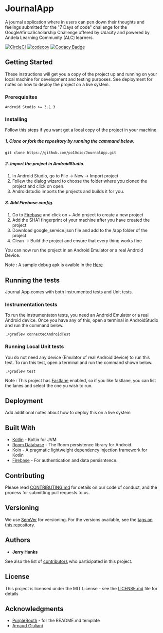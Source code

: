 # JournalApp
A journal application where in users can pen down their thoughts and feelings submitted for the "7 Days of code" challenge for the GoogleAfiricaScholarship Challenge offered by Udacity and powered by Andela Learning Community (ALC) learners.

[![CircleCI](https://circleci.com/gh/po10cio/JournalApp.svg?style=svg)](https://circleci.com/gh/po10cio/JournalApp)
[![codecov](https://codecov.io/gh/po10cio/JournalApp/branch/master/graph/badge.svg)](https://codecov.io/gh/po10cio/JournalApp)
[![Codacy Badge](https://api.codacy.com/project/badge/Grade/8ceda2e1681c4b8aa9b44c5da15ddb53)](https://www.codacy.com/app/po10cio/JournalApp?utm_source=github.com&amp;utm_medium=referral&amp;utm_content=po10cio/JournalApp&amp;utm_campaign=Badge_Grade)

## Getting Started

These instructions will get you a copy of the project up and running on your local machine for development and testing purposes. See deployment for notes on how to deploy the project on a live system.

### Prerequisites

```
Android Studio >= 3.1.3
```

### Installing

Follow this steps if you want get a local copy of the project in your machine.

##### 1. Clone or fork the repository by running the cammand below.
	
	git clone https://github.com/po10cio/JournalApp.git

##### 2. Import the project in AndroidStudio.
1. In Android Studio, go to File -> New -> Import project
2. Follew the dialog wizard to choose the folder where you cloned the project and click on open.
3. Androidstudio imports the projects and builds it for you. 

##### 3. Add Firebase config.
1. Go to [Firebase](https://console.firebase.google.com/) and click on + Add project to create a new project
2. Add the SHA1 fingerprint of your machine after you have created the project
3. Download google_service.json file and add to the /app folder of the project
4. Clean -> Build the project and ensure that every thing works fine 

You can now run the project in an Android Emulator or a real Android Device.

Note : A sample debug apk is avaible in the [Here](apk/app-debug.apk) 

## Running the tests

Journal App comes with both Instrumented tests and Unit tests. 

### Instrumentation tests

To run the instrumentaton tests, you need an Android Emulator or a real Android device. Once you have any of this, open a terminal in AndroidStudio and run the command below.

```
./gradlew connectedAndroidTest
```

### Running Local Unit tests
You do not need any device (Emulator of real Android device) to run this test. To run this test, open a terminal and run the command shown below.

```
./gradlew test
```
Note : This project has [Fastlane]() enabled, so if you like fastlane, you can list the lanes and select the one yu wish to run.

## Deployment

Add additional notes about how to deploy this on a live system

## Built With

* [Kotlin](https://kotlinlang.org/) - Koltin for JVM
* [Room Database](https://developer.android.com/topic/libraries/architecture/room) - The Room persistence library for Android.
* [Koin](https://github.com/InsertKoinIO/koin) - A pragmatic lightweight dependency injection framework for Kotlin
* [Firebase](https://firebase.google.com/) - For authentication and data persisntence.

## Contributing

Please read [CONTRIBUTING.md](CONTRIBUTING.md) for details on our code of conduct, and the process for submitting pull requests to us.

## Versioning

We use [SemVer](http://semver.org/) for versioning. For the versions available, see the [tags on this repository](https://github.com/your/project/tags).

## Authors

* **Jerry Hanks**

See also the list of [contributors](https://github.com/your/project/contributors) who participated in this project.

## License

This project is licensed under the MIT License - see the [LICENSE.md](LICENSE.md) file for details

## Acknowledgments

* [PurpleBooth](https://gist.github.com/PurpleBooth) - for the README.md template
* [Arnaud Giuliani](https://android.jlelse.eu/painless-android-testing-with-room-koin-bb949eefcbee)
